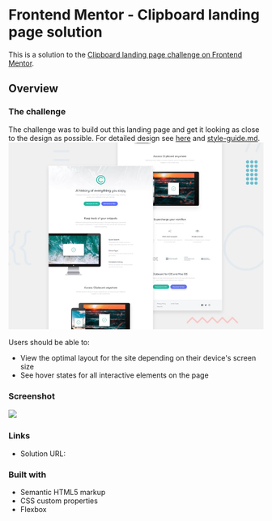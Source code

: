 # Frontend Mentor - Clipboard landing page solution

This is a solution to the [Clipboard landing page challenge on Frontend Mentor](https://www.frontendmentor.io/challenges/clipboard-landing-page-5cc9bccd6c4c91111378ecb9).

## Overview

### The challenge

The challenge was to build out this landing page and get it looking as close to the design as possible. 
For detailed design see [here](./design/) and [style-guide.md](./style-guide.md).
![](./design/desktop-preview.jpg)

Users should be able to:

- View the optimal layout for the site depending on their device's screen size
- See hover states for all interactive elements on the page

### Screenshot

![](./screenshot.jpg)


### Links

- Solution URL: 


### Built with

- Semantic HTML5 markup
- CSS custom properties
- Flexbox



